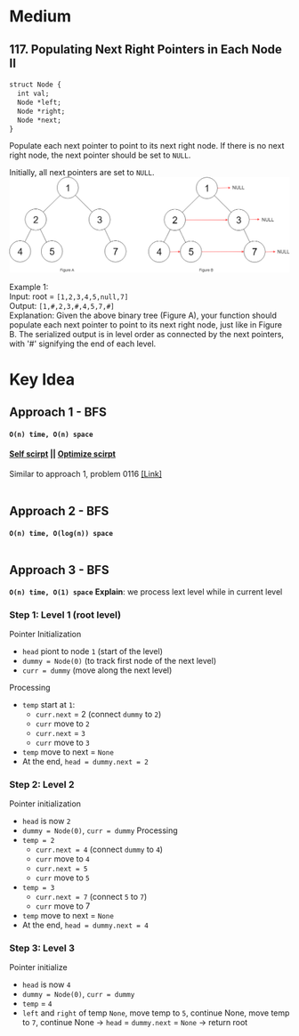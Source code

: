 # Medium
## 117. Populating Next Right Pointers in Each Node II
```
struct Node {
  int val;
  Node *left;
  Node *right;
  Node *next;
}
```
Populate each next pointer to point to its next right node. If there is no next right node, the next pointer should be set to `NULL`.

Initially, all next pointers are set to `NULL`.
![visualize](../images/117_sample.png)

Example 1:\
Input: root = `[1,2,3,4,5,null,7]`\
Output: `[1,#,2,3,#,4,5,7,#]`\
Explanation: Given the above binary tree (Figure A), your function should populate each next pointer to point to its next right node, just like in Figure B. The serialized output is in level order as connected by the next pointers, with '#' signifying the end of each level.

# Key Idea
## Approach 1 - BFS
**`O(n) time, O(n) space`**
#### [Self scirpt](./self.py) || [Optimize scirpt](./bfs.py)
Similar to approach 1, problem 0116 [[Link]](../0116_populating_net_right_pointer_in_each_node/description.md)
<br />
<br />

## Approach 2 - BFS
**`O(n) time, O(log(n)) space`**
<br />
<br />

## Approach 3 - BFS
**`O(n) time, O(1) space`**
**Explain**: we process lext level while in current level
### Step 1: Level 1 (root level)
Pointer Initialization
  - `head` piont to node `1` (start of the level)
  - `dummy = Node(0)` (to track first node of the next level)
  - `curr = dummy` (move along the next level)

Processing
  - `temp` start at `1`:
    + `curr.next` = 2 (connect `dummy` to `2`)
    + `curr` move to `2`
    + `curr.next` = `3`
    + `curr` move to `3`
  - `temp` move to next = `None`
  - At the end, `head = dummy.next = 2`

### Step 2: Level 2
Pointer initialization
  - `head` is now `2`
  - `dummy = Node(0)`, `curr = dummy`
Processing
  - `temp = 2`
    + `curr.next = 4` (connect `dummy` to `4`)
    + `curr` move to `4`
    + `curr.next = 5`
    + `curr` move to `5`
  - `temp = 3`
    + `curr.next = 7` (connect `5` to `7`)
    + `curr` move to 7
  - `temp` move to next = `None`
  - At the end, `head = dummy.next = 4`

### Step 3: Level 3
Pointer initialize
  - `head` is now `4`
  - `dummy = Node(0)`, `curr = dummy`
  - `temp` = `4`
  - `left` and `right` of temp `None`, move temp to `5`, continue None, move temp to `7`, continue None
  -> `head` = `dummy.next` = `None`
  -> return root


